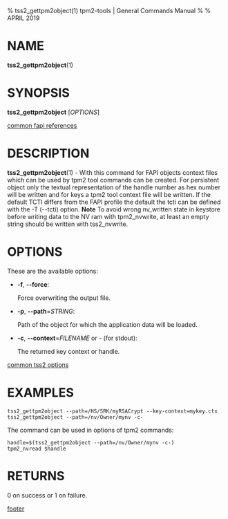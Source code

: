 % tss2_gettpm2object(1) tpm2-tools | General Commands Manual
%
% APRIL 2019

# NAME

**tss2_gettpm2object**(1)

# SYNOPSIS

**tss2_gettpm2object** [*OPTIONS*]

[common fapi references](common/tss2-fapi-references.md)

# DESCRIPTION

**tss2_gettpm2object**(1) -  With this command for FAPI objects context
files which can be used by tpm2 tool commands can be created.
For persistent object only the textual representation of the handle number as
hex number will be written and for keys a tpm2 tool context file will
be written.
If the default TCTI differs from the FAPI profile the default the tcti can
be defined with the -T (--tcti) option.
**Note** To avoid wrong nv_written state in keystore before writing data
to the NV ram with tpm2_nvwrite, at least an empty string should be
written with tss2_nvwrite.

# OPTIONS

These are the available options:

  * **-f**, **\--force**:

    Force overwriting the output file.

  * **-p**, **\--path**=_STRING_:

    Path of the object for which the application data will be loaded.

  * **-c**, **\--context**=_FILENAME_ or _-_ (for stdout):

     The returned key context or handle.

[common tss2 options](common/tss2-options.md)

# EXAMPLES
```
tss2_gettpm2object --path=/HS/SRK/myRSACrypt --key-context=mykey.ctx
tss2_gettpm2object --path=/nv/Owner/mynv -c-
```
The command can be used in options of tpm2 commands:

```
handle=$(tss2_gettpm2object --path=/nv/Owner/mynv -c-)
tpm2_nvread $handle

```

# RETURNS

0 on success or 1 on failure.

[footer](common/footer.md)
